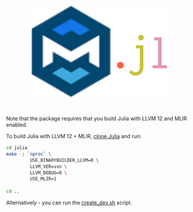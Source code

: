 <p align="center">
<img src="logo.png" style="height: 250px">
</p>
<br>

Note that the package requires that you build Julia with LLVM 12 and MLIR enabled.

To build Julia with LLVM 12 + MLIR, [clone Julia](https://github.com/JuliaLang/julia) and run:

```sh
cd julia
make -j `nproc` \
         USE_BINARYBUILDER_LLVM=0 \
         LLVM_VER=svn \
         LLVM_DEBUG=0 \
         USE_MLIR=1

cd ..
```

Alternatively - you can run the [create_dev.sh](https://github.com/femtomc/MLIR.jl/blob/main/create_dev.sh) script.
